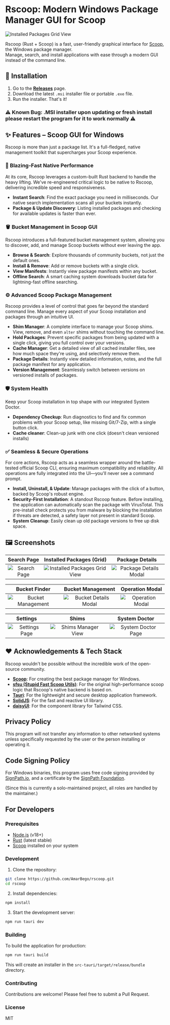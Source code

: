 # Rscoop: Modern Windows Package Manager GUI for Scoop

![Installed Packages Grid View](pics/installedpackages.png) 

Rscoop (Rust + Scoop) is a fast, user-friendly graphical interface for [Scoop](https://scoop.sh), the Windows package manager.  
Manage, search, and install applications with ease through a modern GUI instead of the command line.


## 🚀 Installation

1.  Go to the [**Releases**](https://github.com/AmarBego/rscoop/releases) page.
2.  Download the latest `.msi` installer file or portable `.exe` file.
3.  Run the installer. That's it!

### ⚠️ Known Bug: .MSI installer upon updating or fresh install please restart the program for it to work normally ⚠️

## ✨ Features – Scoop GUI for Windows

Rscoop is more than just a package list. It's a full-fledged, native management toolkit that supercharges your Scoop experience.

### 🚀 Blazing-Fast Native Performance
At its core, Rscoop leverages a custom-built Rust backend to handle the heavy lifting. We've re-engineered critical logic to be native to Rscoop, delivering incredible speed and responsiveness.
- **Instant Search**: Find the exact package you need in milliseconds. Our native search implementation scans all your buckets instantly.
- **Package & Update Discovery**: Listing installed packages and checking for available updates is faster than ever.

### 🪣 Bucket Management in Scoop GUI
Rscoop introduces a full-featured bucket management system, allowing you to discover, add, and manage Scoop buckets without ever leaving the app.
- **Browse & Search**: Explore thousands of community buckets, not just the default ones.
- **Install & Remove**: Add or remove buckets with a single click.
- **View Manifests**: Instantly view package manifests within any bucket.
- **Offline Search**: A smart caching system downloads bucket data for lightning-fast offline searching.

### ⚙️ Advanced Scoop Package Management
Rscoop provides a level of control that goes far beyond the standard command line. Manage every aspect of your Scoop installation and packages through an intuitive UI.
- **Shim Manager**: A complete interface to manage your Scoop shims. View, remove, and even `alter` shims without touching the command line.
- **Hold Packages**: Prevent specific packages from being updated with a single click, giving you full control over your versions.
- **Cache Manager**: Get a detailed view of all cached installer files, see how much space they're using, and selectively remove them.
- **Package Details**: Instantly view detailed information, notes, and the full package manifest for any application.
- **Version Management**: Seamlessly switch between versions on versioned installs of packages.

### 🛡️ System Health
Keep your Scoop installation in top shape with our integrated System Doctor.
- **Dependency Checkup**: Run diagnostics to find and fix common problems with your Scoop setup, like missing Git/7-Zip, with a single button click.
- **Cache cleaner**: Clean-up junk with one click (doesn't clean versioned installs)

### ✅ Seamless & Secure Operations
For core actions, Rscoop acts as a seamless wrapper around the battle-tested official Scoop CLI, ensuring maximum compatibility and reliability. All operations are fully integrated into the UI—you'll never see a command prompt.
- **Install, Uninstall, & Update**: Manage packages with the click of a button, backed by Scoop's robust engine.
- **Security-First Installation**: A standout Rscoop feature. Before installing, the application can automatically scan the package with VirusTotal. This pre-install check protects you from malware by blocking the installation if threats are detected, a safety layer not present in standard Scoop.
- **System Cleanup**: Easily clean up old package versions to free up disk space.

## 🖼️ Screenshots

| Search Page | Installed Packages (Grid) | Package Details |
| :---: | :---: | :---: |
| ![Search Page](pics/packagesearch.png) | ![Installed Packages Grid View](pics/installedpackages.png) | ![Package Details Modal](pics/packagemodal.png) |

| Bucket Finder | Bucket Management | Operation Modal |
| :---: | :---: | :---: |
| ![Bucket Management](pics/bucketsearch.png) | ![Bucket Details Modal](pics/bucket.png) | ![Operation Modal](pics/bucketmodal.png) |

| Settings | Shims | System Doctor |
| :---: | :---: | :---: |
| ![Settings Page](pics/settings.png) | ![Shims Manager View](pics/shims.png) | ![System Doctor Page](pics/doctor.png) |



## ❤️ Acknowledgements & Tech Stack

Rscoop wouldn't be possible without the incredible work of the open-source community.

-   **[Scoop](https://scoop.sh/)**: For creating the best package manager for Windows.
-   **[sfsu (Stupid Fast Scoop Utils)](https://github.com/winpax/sfsu)**: For the original high-performance scoop logic that Rscoop's native backend is based on.
-   **[Tauri](https://tauri.app/)**: For the lightweight and secure desktop application framework.
-   **[SolidJS](https://www.solidjs.com/)**: For the fast and reactive UI library.
-   **[daisyUI](https://daisyui.com/)**: For the component library for Tailwind CSS.

## Privacy Policy

This program will not transfer any information to other networked systems unless specifically requested by the user or the person installing or operating it.

## Code Signing Policy

For Windows binaries, this program uses free code signing provided by [SignPath.io](https://signpath.io), and a certificate by the [SignPath Foundation](https://signpath.org/).

(Since this is currently a solo-maintained project, all roles are handled by the maintainer.)

## For Developers

### Prerequisites

- [Node.js](https://nodejs.org/) (v18+)
- [Rust](https://www.rust-lang.org/tools/install) (latest stable)
- [Scoop](https://scoop.sh/) installed on your system

### Development

1. Clone the repository:

```bash
git clone https://github.com/AmarBego/rscoop.git
cd rscoop
```

2. Install dependencies:

```bash
npm install
```

3. Start the development server:

```bash
npm run tauri dev
```

### Building

To build the application for production:

```bash
npm run tauri build
```

This will create an installer in the `src-tauri/target/release/bundle` directory.

### Contributing

Contributions are welcome! Please feel free to submit a Pull Request.

### License

MIT
